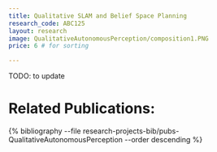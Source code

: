 ```yaml
---
title: Qualitative SLAM and Belief Space Planning
research_code: ABC125
layout: research
image: QualitativeAutonomousPerception/composition1.PNG
price: 6 # for sorting 

---
```


TODO: to update

# Related Publications: 
{% bibliography --file research-projects-bib/pubs-QualitativeAutonomousPerception --order descending %}

